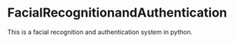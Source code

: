 # FacialRecognitionandAuthentication
This is a facial recognition and authentication system in python.
